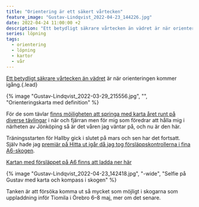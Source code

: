 ```yaml
---
title: "Orientering är ett säkert vårtecken"
feature_image: "Gustav-Lindqvist_2022-04-23_144226.jpg"
date: 2022-04-24 11:00:00 +2
description: "Ett betydligt säkrare vårtecken än vädret är när orienteringen kommer igång."
series: löpning
tags:
  - orientering 
  - löpning
  - kartor
  - vår
---
```


[Ett betydligt säkrare vårtecken än vädret](https://gustavlindqvist.se/2022/04/06/aprilvader/) är när orienteringen kommer igång.{.lead}

{% image "Gustav-Lindqvist_2022-03-29_215556.jpg", "", "Orienteringskarta med definition" %} 

För de som tävlar [finns möjligheten att springa med karta året runt på diverse tävlingar](https://eventor.orientering.se/Events) i när och fjärran men för mig som föredrar att hålla mig i närheten av Jönköping så är det våren jag väntar på, och nu är den här.


Träningsstarten för Hallby gick i slutet på mars och sen har det fortsatt. Själv hade jag [premiär på Hitta ut igår då jag tog försläppskontrollerna i fina A6-skogen](https://strava.app.link/yGDe6O10tp).

[Kartan med försläppet på A6 finns att ladda ner här](https://www.orientering.se/documents/2255/%C3%84ntligen_hittaut_2022-A6.pdf)

{% image "Gustav-Lindqvist_2022-04-23_142418.jpg", "-wide", "Selfie på Gustav med karta och kompass i skogen" %}

Tanken är att försöka komma ut så mycket som möjligt i skogarna som uppladdning inför Tiomila i Örebro 6–8 maj, mer om det senare.



